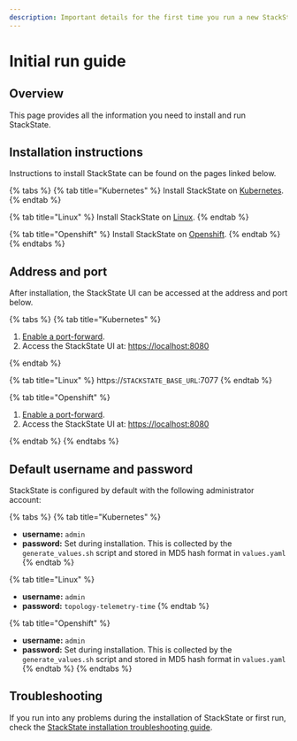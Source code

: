 ```yaml
---
description: Important details for the first time you run a new StackState installation
---
```


# Initial run guide

## Overview

This page provides all the information you need to install and run StackState.

## Installation instructions

Instructions to install StackState can be found on the pages linked below.

{% tabs %}
{% tab title="Kubernetes" %}
Install StackState on [Kubernetes](/setup/installation/kubernetes_install).
{% endtab %}

{% tab title="Linux" %}
Install StackState on [Linux](/setup/installation/linux_install).
{% endtab %}

{% tab title="Openshift" %}
Install StackState on [Openshift](/setup/installation/openshift_install.md). 
{% endtab %}
{% endtabs %}

## Address and port

After installation, the StackState UI can be accessed at the address and port below.

{% tabs %}
{% tab title="Kubernetes" %}

1. [Enable a port-forward](/setup/installation/kubernetes_install/install_stackstate.md#access-the-stackstate-ui).
2. Access the StackState UI at: [https://localhost:8080](https://localhost:8080)

{% endtab %}

{% tab title="Linux" %}
https://`STACKSTATE_BASE_URL`:7077
{% endtab %}

{% tab title="Openshift" %}

1. [Enable a port-forward](/setup/installation/openshift_install.md#access-the-stackstate-ui).
2. Access the StackState UI at: [https://localhost:8080](https://localhost:8080)

{% endtab %}
{% endtabs %}

## Default username and password

StackState is configured by default with the following administrator account:

{% tabs %}
{% tab title="Kubernetes" %}
* **username:** `admin`
* **password:** Set during installation. This is collected by the `generate_values.sh` script and stored in MD5 hash format in `values.yaml`
{% endtab %}

{% tab title="Linux" %}
* **username:** `admin`
* **password:** `topology-telemetry-time`
{% endtab %}

{% tab title="Openshift" %}
* **username:** `admin`
* **password:** Set during installation. This is collected by the `generate_values.sh` script and stored in MD5 hash format in `values.yaml`
{% endtab %}
{% endtabs %}

## Troubleshooting

If you run into any problems during the installation of StackState or first run, check the [StackState installation troubleshooting guide](/setup/installation/troubleshooting.md).